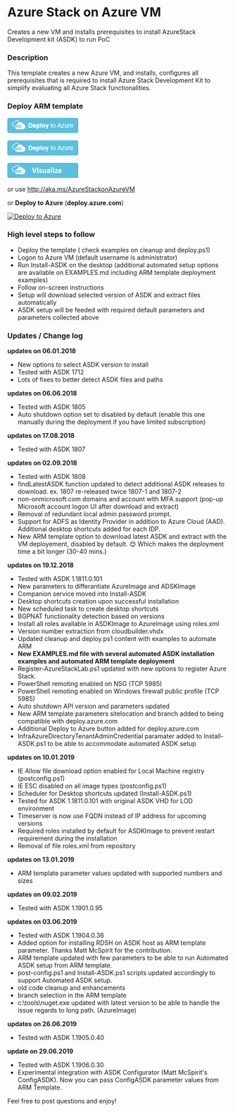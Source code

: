 # Azure Stack on Azure VM
Creates a new VM and installs prerequisites to install AzureStack Development kit (ASDK) to run PoC

### Description
This template creates a new Azure VM, and installs, configures all prerequisites that is required to install Azure Stack Development Kit to simplify evaluating all Azure Stack functionalities. 

### Deploy ARM template 

[![Deploy to Azure](https://raw.githubusercontent.com/Azure/azure-quickstart-templates/master/1-CONTRIBUTION-GUIDE/images/deploytoazure.png)](https://portal.azure.com/#create/Microsoft.Template/uri/https%3A%2F%2Fraw.githubusercontent.com%2Fyagmurs%2FAzureStack-VM-PoC%2Fdevelopment%2Fazuredeploy.json)

[![Deploy to Azure](https://raw.githubusercontent.com/Azure/azure-quickstart-templates/master/1-CONTRIBUTION-GUIDE/images/deploytoazure.png)](https://portal.azure.com/#create/Microsoft.Template/uri/https%3A%2F%2Fraw.githubusercontent.com%2Fyagmurs%2FAzureStack-VM-PoC%2Fdevelopment%2Fscripts%2Ftest.json)

[![Visualize](https://raw.githubusercontent.com/Azure/azure-quickstart-templates/master/1-CONTRIBUTION-GUIDE/images/visualizebutton.png)](http://armviz.io/#/?load=https%3A%2F%2Fraw.githubusercontent.com%2Fyagmurs%2FAzureStack-VM-PoC%2Fdevelopment%2Fazuredeploy.json)

or use http://aka.ms/AzureStackonAzureVM

or **Deploy to Azure** (**deploy.azure.com**)

[![Deploy to Azure](https://azuredeploy.net/deploybutton.png)](https://azuredeploy.net/)

### High level steps to follow
  - Deploy the template ( check examples on cleanup and deploy.ps1)
  - Logon to Azure VM (default username is administrator)
  - Run Install-ASDK on the desktop (additional automated setup options are available on EXAMPLES.md including ARM template deployment examples) 
  - Follow on-screen instructions
  - Setup will download selected version of ASDK and extract files automatically
  - ASDK setup will be feeded with required default parameters and parameters collected above

### Updates / Change log

**updates on 06.01.2018**
 - New options to select ASDK version to install
 - Tested with ASDK 1712
 - Lots of fixes to better detect ASDK files and paths

**updates on 06.06.2018**
 - Tested with ASDK 1805
 - Auto shutdown option set to disabled by default (enable this one manually during the deployment if you have limited subscription)

**updates on 17.08.2018**
 - Tested with ASDK 1807

**updates on 02.09.2018**
 - Tested with ASDK 1808
 - findLatestASDK function updated to detect additional ASDK releases to download. ex. 1807 re-released twice 1807-1 and 1807-2
 - non-onmicrosoft.com domains and account with MFA support (pop-up Microsoft account logon UI after download and extract)
 - Removal of redundant local admin password prompt.
 - Support for ADFS as Identity Provider in addition to Azure Cloud (AAD). Additional desktop shortcuts added for each IDP.
 - New ARM template option to download latest ASDK and extract with the VM deployement, disabled by default. 😊 Which makes the deployment time a bit longer (30-40 mins.)

**updates on 19.12.2018**
- Tested with ASDK 1.1811.0.101
- New parameters to differantiate AzureImage and ADSKImage
- Companion service moved into Install-ASDK
- Desktop shortcuts creation upon successful installation
- New scheduled task to create desktop shortcuts
- BGPNAT functionality detection based on versions
- Install all roles available in ASDKImage to AzureImage using roles.xml
- Version number extraction from cloudbuilder.vhdx
- Updated cleanup and deploy.ps1 content with examples to automate ARM 
- **New EXAMPLES.md file with several automated ASDK installation examples and automated ARM template deployment**
- Register-AzureStackLab.ps1 updated with new options to register Azure Stack.
- PowerShell remoting enabled on NSG (TCP 5985)
- PowerShell remoting enabled on Windows firewall public profile (TCP 5985)
- Auto shutdown API version and parameters updated
- New ARM template parameters sitelocation and branch added to being compatible with deploy.azure.com
- Additional Deploy to Azure button added for deploy.azure.com
- InfraAzureDirectoryTenantAdminCredential paramater added to Install-ASDK.ps1 to be able to accommodate automated ASDK setup

**updates on 10.01.2019**
- IE Allow file download option enabled for Local Machine registry (postconfig.ps1)
- IE ESC disabled on all image types (postconfig.ps1)
- Scheduler for Desktop shortcuts updated (Install-ASDK.ps1)
- Tested for ASDK 1.1811.0.101 with original ASDK VHD for LOD environment
- Timeserver is now use FQDN instead of IP address for upcoming versions
- Required roles installed by default for ASDKImage to prevent restart requirement during the installation
- Removal of file roles.xml from repository

**updates on 13.01.2019**
- ARM template parameter values updated with supported numbers and sizes

**updates on 09.02.2019**
- Tested with ASDK 1.1901.0.95

**updates on 03.06.2019**
- Tested with ASDK 1.1904.0.36
- Added option for installing RDSH on ASDK host as ARM template parameter. Thanks Matt McSpirit for the contribution.
- ARM template updated with few parameters to be able to run Automated ASDK setup from ARM template.
- post-config.ps1 and Install-ASDK.ps1 scripts updated accordingly to support Automated ASDK setup.
- old code cleanup and enhancements
- branch selection in the ARM template
- c:\tools\nuget.exe updated with latest version to be able to handle the issue regards to long path. (AzureImage)

**updates on 26.06.2019**
- Tested with ASDK 1.1905.0.40

**update on 29.06.2019**
- Tested with ASDK 1.1906.0.30
- Experimental integration with ASDK Configurator (Matt McSpirit's ConfigASDK). Now you can pass ConfigASDK parameter values from ARM Template.

Feel free to post questions and enjoy!
